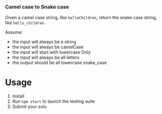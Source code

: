 ### Camel case to Snake case

Given a camel case string, like `helloChildren`, return the snake case string, like `hello_children`.

Assume: 
- the input will always be a string
- the input will always be camelCase
- the input will start with lowercase Only
- the input will always be all letters
- the output should be all lowercase snake_case

# Usage

1. Install
2. Run `npm start` to launch the testing suite
3. Submit your solu
